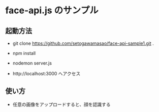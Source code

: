 # face-api.js のサンプル

## 起動方法

- git clone https://github.com/setogawamasao/face-api-sample1.git .

- npm install

- nodemon server.js

- http://localhost:3000 へアクセス

## 使い方

- 任意の画像をアップロードすると、顔を認識する
